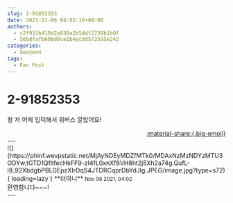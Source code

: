 ```yaml
---
slug: 2-91852353
date: 2021-11-06 04:02:16+09:00
authors:
  - c2f933b419d2a830a2b54df2739b1b0f
  - 56bdfafb606d9ce1b4ecdd572595e242
categories:
  - Seoyeon
tags:
  - Fan Post
---
```


# 2-91852353

<div class="post-container" markdown="1">
<div class="content-container md-sidebar__scrollwrap" markdown="1">

왕 저 어제 입덕해서 위버스 깔았어요!

</div>
</div>

<div style="text-align: right;" markdown="1">
<a href="https://weverse.io/fromis9/fanpost/2-91852353" style="text-align: right;">:material-share:{.big-emoji}</a>
</div>
---

<div class="comments-container md-sidebar__scrollwrap" markdown="1">
<div class="comment" markdown="1">
<div class='id-container' markdown="1">
![](https://phinf.wevpstatic.net/MjAyNDEyMDZfMTk0/MDAxNzMzNDYzMTU3ODYw.tGTD1QfitfecHkFF9-zI4fL0xnXf8VH8ht2j5Xh2a74g.QufL-i9_92XbdgbPBLGEpzXIrDqS4JTDRCqprDbYdJIg.JPEG/image.jpg?type=s72){ loading=lazy }
**<span class="artist">더여니</span>** <small>Nov 06 2021, 04:02</small><br>
</div>
<div class='comment-body' markdown="1">
환영합니다~~~!
</div>
</div>
</div>
---
